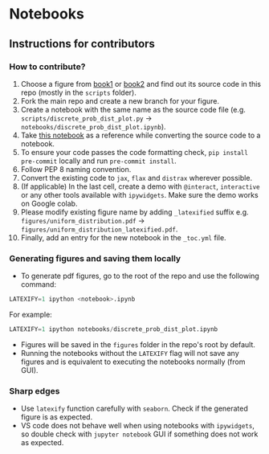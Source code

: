 # Notebooks

## Instructions for contributors

### How to contribute?

1. Choose a figure from [book1](https://probml.github.io/pml-book/book1.html) or [book2](https://probml.github.io/pml-book/book2.html) and find out its source code in this repo (mostly in the `scripts` folder).
2. Fork the main repo and create a new branch for your figure.
3. Create a notebook with the same name as the source code file (e.g. `scripts/discrete_prob_dist_plot.py` -> `notebooks/discrete_prob_dist_plot.ipynb`).
4. Take [this notebook](https://github.com/probml/pyprobml/blob/master/notebooks/discrete_prob_dist_plot.ipynb) as a reference while converting the source code to a notebook.
5. To ensure your code passes the code formatting check, `pip install pre-commit` locally and run `pre-commit install`.
6. Follow PEP 8 naming convention.
7. Convert the existing code to `jax`, `flax` and `distrax` wherever possible.
8. (If applicable) In the last cell, create a demo with `@interact`, `interactive` or any other tools available with `ipywidgets`. Make sure the demo works on Google colab.
9. Please modify existing figure name by adding `_latexified` suffix e.g. `figures/uniform_distribution.pdf` -> `figures/uniform_distribution_latexified.pdf`.
10. Finally, add an entry for the new notebook in the `_toc.yml` file.

### Generating figures and saving them locally
* To generate pdf figures, go to the root of the repo and use the following command:
```py
LATEXIFY=1 ipython <notebook>.ipynb
```
For example:
```py
LATEXIFY=1 ipython notebooks/discrete_prob_dist_plot.ipynb
```

* Figures will be saved in the `figures` folder in the repo's root by default.
* Running the notebooks without the `LATEXIFY` flag will not save any figures and is equivalent to executing the notebooks normally (from GUI).

### Sharp edges

* Use `latexify` function carefully with `seaborn`. Check if the generated figure is as expected.
* VS code does not behave well when using notebooks with `ipywidgets`, so double check with `jupyter notebook` GUI if something does not work as expected.